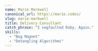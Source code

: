 ```yaml
---
name: Marie Markwell
canonical_url: https://marie.codes/
slug: marie-markwell
title: Delivery Consultant
catch_phrase: "I segfaulted Ruby. Again."
skills:
  - "Bug Magnet"
  - "Detangling Algorithms"
---
```


